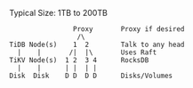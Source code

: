Typical Size: 1TB to 200TB



```
			    Proxy		Proxy if desired
                 /\
TiDB Node(s)	1  2		Talk to any head
  |    |	   /|  |\		Uses Raft
TiKV Node(s)  1 2  3 4		RocksDB
  |    |      | |  | |
Disk  Disk	  D D  D D 		Disks/Volumes
```
